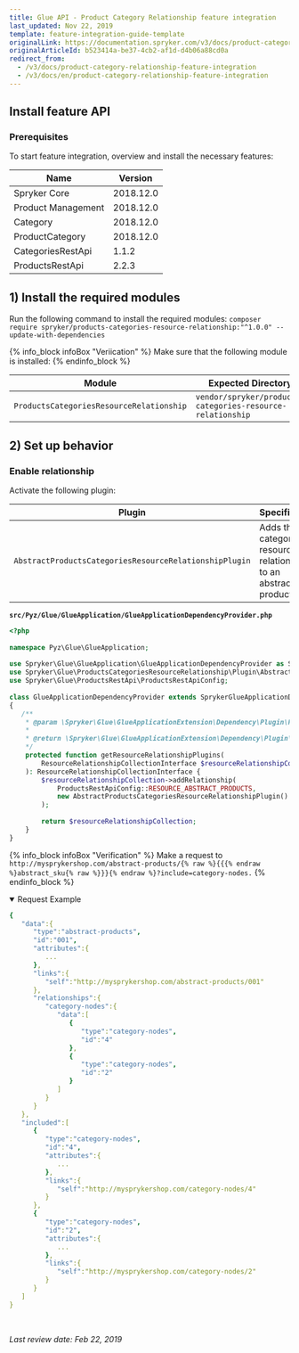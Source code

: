 ```yaml
---
title: Glue API - Product Category Relationship feature integration
last_updated: Nov 22, 2019
template: feature-integration-guide-template
originalLink: https://documentation.spryker.com/v3/docs/product-category-relationship-feature-integration
originalArticleId: b523414a-be37-4cb2-af1d-d4b06a88cd0a
redirect_from:
  - /v3/docs/product-category-relationship-feature-integration
  - /v3/docs/en/product-category-relationship-feature-integration
---
```


## Install feature API
### Prerequisites
To start feature integration, overview and install the necessary features:


| Name | Version |
| --- | --- |
| Spryker Core | 2018.12.0 |
| Product Management | 2018.12.0 |
| Category | 2018.12.0 |
| ProductCategory | 2018.12.0 |
| CategoriesRestApi | 1.1.2 |
| ProductsRestApi | 2.2.3 |

## 1) Install the required modules

Run the following command to install the required modules:
`composer require spryker/products-categories-resource-relationship:"^1.0.0" --update-with-dependencies`

{% info_block infoBox "Veriication" %}
Make sure that the following module is installed:
{% endinfo_block %}

| Module | Expected Directory |
| --- | --- |
| `ProductsCategoriesResourceRelationship` | `vendor/spryker/products-categories-resource-relationship` |

## 2) Set up behavior
### Enable relationship
Activate the following plugin:

| Plugin | Specification | Prerequisites | Namespace |
| --- | --- | --- | --- |
| `AbstractProductsCategoriesResourceRelationshipPlugin` | Adds the categories resource as a relationship to an abstract product  | None | `Spryker\Glue\ProductsCategoriesResourceRelationship\Plugin` |

**`src/Pyz/Glue/GlueApplication/GlueApplicationDependencyProvider.php`**
```php
<?php
 
namespace Pyz\Glue\GlueApplication;
 
use Spryker\Glue\GlueApplication\GlueApplicationDependencyProvider as SprykerGlueApplicationDependencyProvider;
use Spryker\Glue\ProductsCategoriesResourceRelationship\Plugin\AbstractProductsCategoriesResourceRelationshipPlugin;
use Spryker\Glue\ProductsRestApi\ProductsRestApiConfig;
 
class GlueApplicationDependencyProvider extends SprykerGlueApplicationDependencyProvider
{
   /**
    * @param \Spryker\Glue\GlueApplicationExtension\Dependency\Plugin\ResourceRelationshipCollectionInterface $resourceRelationshipCollection
    *
    * @return \Spryker\Glue\GlueApplicationExtension\Dependency\Plugin\ResourceRelationshipCollectionInterface
    */
    protected function getResourceRelationshipPlugins(
        ResourceRelationshipCollectionInterface $resourceRelationshipCollection
    ): ResourceRelationshipCollectionInterface {
        $resourceRelationshipCollection->addRelationship(
            ProductsRestApiConfig::RESOURCE_ABSTRACT_PRODUCTS,
            new AbstractProductsCategoriesResourceRelationshipPlugin()
        );
 
        return $resourceRelationshipCollection;
    }
}
```

{% info_block infoBox "Verification" %}
Make a request to `http://mysprykershop.com/abstract-products/{% raw %}{{{% endraw %}abstract_sku{% raw %}}}{% endraw %}?include=category-nodes.`
{% endinfo_block %}
<details open>
<summary markdown='span'>Request Example</summary>

```yaml
{  
   "data":{  
      "type":"abstract-products",
      "id":"001",
      "attributes":{  
         ...
      },
      "links":{  
         "self":"http://mysprykershop.com/abstract-products/001"
      },
      "relationships":{  
         "category-nodes":{  
            "data":[  
               {  
                  "type":"category-nodes",
                  "id":"4"
               },
               {  
                  "type":"category-nodes",
                  "id":"2"
               }
            ]
         }
      }
   },
   "included":[  
      {  
         "type":"category-nodes",
         "id":"4",
         "attributes":{  
            ...
         },
         "links":{  
            "self":"http://mysprykershop.com/category-nodes/4"
         }
      },
      {  
         "type":"category-nodes",
         "id":"2",
         "attributes":{  
            ...
         },
         "links":{  
            "self":"http://mysprykershop.com/category-nodes/2"
         }
      }
   ]
}
```
<br>
</details>

*Last review date: Feb 22, 2019*
